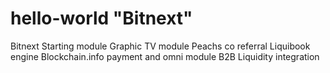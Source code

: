 # hello-world "Bitnext"
Bitnext Starting module
Graphic TV module
Peachs co referral
Liquibook engine
Blockchain.info payment and omni module
B2B Liquidity integration
